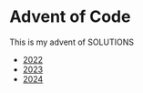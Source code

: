 # Advent of Code

This is my advent of SOLUTIONS

- [2022](/2022)
- [2023](/2023)
- [2024](/2024/README.md)
